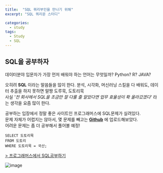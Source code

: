 ```yaml
---
title:  "SQL 쿼리부인을 만나기 위해"
excerpt: "SQL 쿼리문 스터디"

categories:
  - study
tags:
  - Study
  - SQL
---
```


## SQL을 공부하자

데이터분야 입문자가 가장 먼저 배워야 하는 언어는 무엇일까?  Python? R? JAVA?  

오히려 **SQL** 이라는 말씀들을 많이 한다. 분석, 시각화, 머신러닝 스킬을 다 배워도, 데이터 추출을 하지 못하면 말짱 도루묵, 도토리묵  
사실 *'전 회사에서 SQL을 조금만 잘 다룰 줄 알았다면 업무 효율성이 확 올라갔겠다'* 라는 생각을 요즘 많이 한다.  

공부하는 입장에서 정말 좋은 사이트인 프로그래머스에 SQL문제가 실려있다.  
문제 자체가 어렵지는 않아서, 몇 문제를 빼고는 **[Github](https://github.com/Sean-Parkk/tobeSQLmaster/tree/master/programmers)** 에 업로드해보았다.  
어려운 문제는 좀 더 공부해서 풀어볼 예정!

```
SELECT 도토리묵
FROM 도토리
WHERE 도토리묵 = 국산;
```

[> 프로그래머스에서 SQL공부하기](https://programmers.co.kr/learn/challenges?tab=sql_practice_kit)  

![image](https://github.com/Sean-Parkk/seanparkk/blob/master/assets/images/DOTODOTO.jpg?raw=true)
